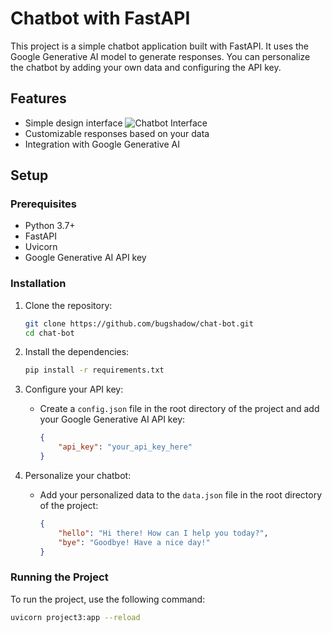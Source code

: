 # Chatbot with FastAPI

This project is a simple chatbot application built with FastAPI. It uses the Google Generative AI model to generate responses. You can personalize the chatbot by adding your own data and configuring the API key.

## Features

- Simple design interface
![Chatbot Interface](/chat-bot/images/chat_interface.png)
- Customizable responses based on your data
- Integration with Google Generative AI

## Setup

### Prerequisites

- Python 3.7+
- FastAPI
- Uvicorn
- Google Generative AI API key

### Installation

1. Clone the repository:

    ```sh
    git clone https://github.com/bugshadow/chat-bot.git
    cd chat-bot
    ```

2. Install the dependencies:

    ```sh
    pip install -r requirements.txt
    ```

3. Configure your API key:

    - Create a `config.json` file in the root directory of the project and add your Google Generative AI API key:

      ```json
      {
          "api_key": "your_api_key_here"
      }
      ```

4. Personalize your chatbot:

    - Add your personalized data to the `data.json` file in the root directory of the project:

      ```json
      {
          "hello": "Hi there! How can I help you today?",
          "bye": "Goodbye! Have a nice day!"
      }
      ```

### Running the Project

To run the project, use the following command:

```sh
uvicorn project3:app --reload


